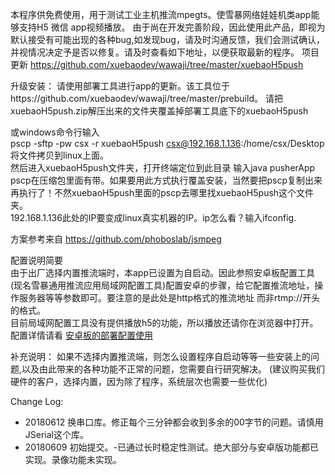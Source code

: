﻿本程序供免费使用，用于测试工业主机推流mpegts。使雪暴网络娃娃机类app能够支持H5 微信 app视频播放。
由于尚在开发完善阶段，因此使用此产品，即视为默认接受有可能出现的各种bug,如发现bug，请及时沟通反馈，我们会测试确认，并视情况决定予是否以修复。请及时查看如下地址，以便获取最新的程序。
项目更新
https://github.com/xuebaodev/wawaji/tree/master/xuebaoH5push

升级安装：
请使用部署工具进行app的更新。该工具位于https://github.com/xuebaodev/wawaji/tree/master/prebuild。
请把xuebaoH5push.zip解压出来的文件夹覆盖掉部署工具底下的xuebaoH5push

或windows命令行输入
<br>pscp -sftp -pw csx -r xuebaoH5push  csx@192.168.1.136:/home/csx/Desktop 将文件拷贝到linux上面。
<br>然后进入xuebaoH5push文件夹，打开终端定位到此目录 输入java pusherApp
<br>pscp在压缩包里面有带。如果要用此方式执行覆盖安装，当然要把pscp复制出来再执行了！不然xuebaoH5push里面的pscp去哪里找xuebaoH5push这个文件夹。
<br>192.168.1.136此处的IP要变成linux真实机器的IP。ip怎么看？输入ifconfig.

方案参考来自
https://github.com/phoboslab/jsmpeg


配置说明简要<br>
由于出厂选择内置推流端时，本app已设置为自启动。因此参照安卓板配置工具(现名雪暴通用推流应用局域网配置工具)配置安卓的步骤，给它配置推流地址，操作服务器等等参数即可。要注意的是此处是http格式的推流地址 而非rtmp://开头的格式。
<br>目前局域网配置工具没有提供播放h5的功能，所以播放还请你在浏览器中打开。<br>
配置详情请看
[安卓板的部署配置使用](https://github.com/xuebaodev/wawaji/wiki/%E5%AE%89%E5%8D%93%E7%89%88%E5%A8%83%E5%A8%83%E6%9C%BA%E5%AE%89%E8%A3%85%E9%83%A8%E7%BD%B2%E6%8C%87%E5%8D%97)


补充说明：
如果不选择内置推流端，则怎么设置程序自启动等等一些安装上的问题,以及由此带来的各种功能不正常的问题，您需要自行研究解决。
(建议购买我们硬件的客户，选择内置，因为除了程序，系统层次也需要一些优化)


Change Log:
* 20180612 换串口库。修正每个三分钟都会收到多余的00字节的问题。请慎用JSerial这个库。
* 20180609 初始提交。-已通过长时稳定性测试。绝大部分与安卓版功能都已实现。录像功能未实现。

